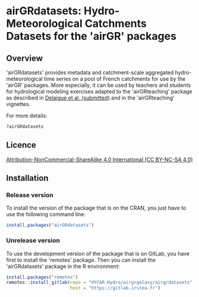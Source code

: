 # airGRdatasets: Hydro-Meteorological Catchments Datasets for the 'airGR' packages

## Overview

'airGRdatasets' provides metadata and catchment-scale aggregated hydro-meteorological time series on a pool of French catchments for use by the 'airGR' packages. More especially, it can be used by teachers and students for hydrological modeling exercises adapted to the 'airGRteaching' package as described in [Delaigue et al. (submitted)](https://doi.org/10.5194/hess-2022-421) and in the 'airGRteaching' vignettes.

For more details:
``` r
?airGRdatasets
```

## Licence

[Attribution-NonCommercial-ShareAlike 4.0 International (CC BY-NC-SA 4.0)](https://creativecommons.org/licenses/by-nc-sa/4.0/legalcode.txt)

## Installation

### Release version

To install the version of the package that is on the CRAN, you just have to use the following command line:

``` r
install.packages("airGRdatasets")
```

### Unrelease version

To use the development version of the package that is on GitLab, you have first to install the 'remotes' package. Then you can install the 'airGRdatasets' package in the R environment:

``` r
install.packages("remotes")
remotes::install_gitlab(repo = "HYCAR-Hydro/airgrgalaxy/airgrdatasets", 
                        host = "https://gitlab.irstea.fr")
```
